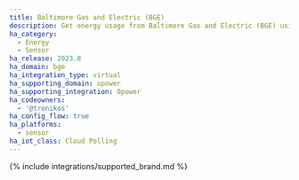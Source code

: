 ```yaml
---
title: Baltimore Gas and Electric (BGE)
description: Get energy usage from Baltimore Gas and Electric (BGE) using the Opower integration
ha_category:
  - Energy
  - Sensor
ha_release: 2023.8
ha_domain: bge
ha_integration_type: virtual
ha_supporting_domain: opower
ha_supporting_integration: Opower
ha_codeowners:
  - '@tronikos'
ha_config_flow: true
ha_platforms:
  - sensor
ha_iot_class: Cloud Polling
---
```


{% include integrations/supported_brand.md %}
